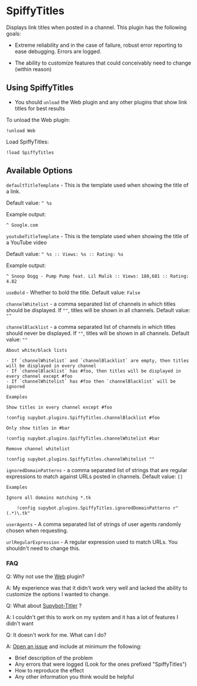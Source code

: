 # SpiffyTitles #

Displays link titles when posted in a channel. This plugin has the following goals:

- Extreme reliability and in the case of failure, robust error reporting to ease debugging. Errors
are logged.

- The ability to customize features that could conceivably need to change (within reason)

## Using SpiffyTitles ##
- You should `unload` the Web plugin and any other plugins that show link titles for best results

To unload the Web plugin:

    !unload Web

Load SpiffyTitles:
    
    !load SpiffyTitles
    
## Available Options ##

`defaultTitleTemplate` - This is the template used when showing the title of a link. 

Default value: `^ %s`

Example output:

    ^ Google.com

`youtubeTitleTemplate` - This is the template used when showing the title of a YouTube video

Default value: `^ %s :: Views: %s :: Rating: %s`

Example output:

    ^ Snoop Dogg - Pump Pump feat. Lil Malik :: Views: 188,681 :: Rating: 4.82

`useBold` - Whether to bold the title. Default value: `False`

`channelWhitelist` - a comma separated list of channels in which titles should be displayed. If `""`,
titles will be shown in all channels. Default value: `""`

`channelBlacklist` - a comma separated list of channels in which titles should never be displayed. If `""`,
titles will be shown in all channels. Default value: `""`

    About white/black lists
    
    - If `channelWhitelist` and `channelBlacklist` are empty, then titles will be displayed in every channel
    - If `channelBlacklist` has #foo, then titles will be displayed in every channel except #foo
    - If `channelWhitelist` has #foo then `channelBlacklist` will be ignored

    Examples
    
    Show titles in every channel except #foo
    
    !config supybot.plugins.SpiffyTitles.channelBlacklist #foo
    
    Only show titles in #bar
    
    !config supybot.plugins.SpiffyTitles.channelWhitelist #bar

    Remove channel whitelist
    
    !config supybot.plugins.SpiffyTitles.channelWhitelist ""
    
`ignoredDomainPatterns` - a comma separated list of strings that are regular expressions to match
against URLs posted in channels. Default value: `[]`

    Examples

    Ignore all domains matching *.tk

        !config supybot.plugins.SpiffyTitles.ignoredDomainPatterns r"(.*)\.tk"

`userAgents` - A comma separated list of strings of user agents randomly chosen when requesting. 

`urlRegularExpression` - A regular expression used to match URLs. You shouldn't need to change this.

### FAQ ###

Q: Why not use the [Web](https://github.com/ProgVal/Limnoria/tree/master/plugins/Web) plugin?

A: My experience was that it didn't work very well and lacked the ability to customize the options
I wanted to change.

Q: What about [Supybot-Titler](https://github.com/reticulatingspline/Supybot-Titler) ?

A: I couldn't get this to work on my system and it has a lot of features I didn't want

Q: It doesn't work for me. What can I do?

A: [Open an issue](https://github.com/prgmrbill/limnoria-plugins/issues/new) and include at minimum the following:

- Brief description of the problem
- Any errors that were logged (Look for the ones prefixed "SpiffyTitles")
- How to reproduce the effect
- Any other information you think would be helpful
